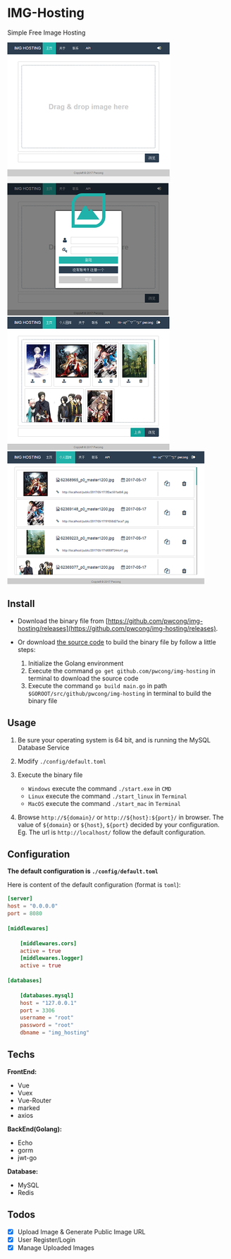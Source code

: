 # IMG-Hosting
Simple Free Image Hosting

![1](https://raw.githubusercontent.com/pwcong/SnapShot/master/img-hosting/1.png)
![2](https://raw.githubusercontent.com/pwcong/SnapShot/master/img-hosting/2.png)
![3](https://raw.githubusercontent.com/pwcong/SnapShot/master/img-hosting/3.png)
![4](https://raw.githubusercontent.com/pwcong/SnapShot/master/img-hosting/4.png)

## Install
* Download the binary file from [https://github.com/pwcong/img-hosting/releases](https://github.com/pwcong/img-hosting/releases).

* Or download [the source code](https://github.com/pwcong/img-hosting/archive/master.zip) to build the binary file by follow a little steps:
    1. Initialize the Golang environment
    2. Execute the command `go get github.com/pwcong/img-hosting` in terminal to download the source code
    3. Execute the command `go build main.go` in path `$GOROOT/src/github/pwcong/img-hosting` in terminal to build the binary file

## Usage
1. Be sure your operating system is 64 bit, and is running the MySQL Database Service

2. Modify `./config/default.toml`

3. Execute the binary file
    * `Windows` execute the command `./start.exe` in `CMD`
    * `Linux` execute the command `./start_linux` in `Terminal`
    * `MacOS` execute the command `./start_mac` in `Terminal` 

4. Browse `http://${domain}/` or `http://${host}:${port}/` in browser. The value of `${domain}` or `${host}`, `${port}` decided by your configuration. Eg. The url is `http://localhost/` follow the default configuration.

## Configuration

**The default configuration is `./config/default.toml`**

Here is content of the default configuration (format is `toml`):

```toml
[server]
host = "0.0.0.0"
port = 8080

[middlewares]

    [middlewares.cors]
    active = true
    [middlewares.logger]
    active = true

[databases]

    [databases.mysql]
    host = "127.0.0.1"
    port = 3306
    username = "root"
    password = "root"
    dbname = "img_hosting"

```

## Techs
**FrontEnd:**
* Vue
* Vuex
* Vue-Router
* marked
* axios

**BackEnd(Golang):**
* Echo
* gorm
* jwt-go

**Database:**
* MySQL
* Redis

## Todos
- [x] Upload Image & Generate Public Image URL
- [x] User Register/Login
- [x] Manage Uploaded Images
